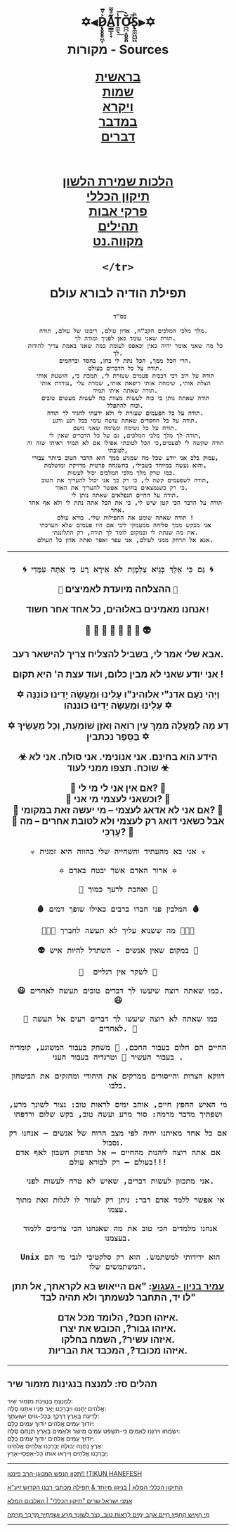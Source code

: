 <h1 align="center">

  ✡︎⫷D̷̨̥̥̥͖̞͐ͮ̄A̳̳̹̟̋ͣ͌ͅT̼̼̖̾͟͞Ơ̷̴̪̪̝͈̥͈̆̀̚S̢̼̼͖̺͖ͪ⫸✡︎
 
  
  מקורות - Sources
  
  <tbody>
    <tr>
      <td>
	      
<a id="link1" href="https://kodesh.snunit.k12.il/i/tr/t0101.htm">בראשית</a>       
<a id="link2" href="https://kodesh.snunit.k12.il/i/tr/t0201.htm">שמות</a> <br>
<a id="link3" href="https://kodesh.snunit.k12.il/i/tr/t0301.htm">ויקרא</a> <br>
<a id="link4" href="https://kodesh.snunit.k12.il/i/tr/t0401.htm">במדבר</a> <br>
<a id="link5" href="https://kodesh.snunit.k12.il/i/tr/t0501.htm">דברים</a> <br>
<br>
<br>
<a id="link6" href="https://netsor.org/halachot/">הלכות שמירת הלשון</a> <br>
<a id="link6" href="https://oraita.net/tikun-haclali/">תיקון הכללי</a> <br>
<a id="link6" href="https://oraita.net/avot/">פרקי אבות</a> <br>
<a id="link6" href="https://tehilim.co/">תהילים</a> <br>
<a id="link6" href="https://mikve.net/">מקווה.נט</a> <br>
	      
	      
    </tr>
  </tbody>
</table>
  
תפילת הודיה לבורא עולם
  
<h3 align="center">
  
```  
  בס"ד 

	מלך מלכי המלכים הקב"ה, אדון עולם, ריבונו של עולם, תודה. 
	תודה שאני עומד כאן לפניך ומודה לך.
	כל מה שאני אומר יהיה כאין וכאפס לעומת כמה שאני באמת צריך להודות לך.
	הרי הכל ממך, הכל נתת לי בחן, בחסד וברחמים.
	תודה על כל הדברים בעולם.
	תודה על רוב רבי רבבות פעמים שעזרת לי, תמכת בי, הושעת אותי
	הצלת אותי, שימחת אותי ריפאת אותי, שמרת עלי ,עודדת אותי
	תודה שאתה איתי תמיד.
	תודה שאתה נותן בי כוח לעשות מצוות כח לעשות מעשים טובים
	וכוח להתפלל.
	תודה על כל הפעמים שעזרת לי ולא ידעתי להגיד לך תודה.
	תודה על כל החסדים שאתה עושה עימי בכל רגע ורגע.
	תודה על כל נשימה ונשימה שאני נושם.
	תודה לך מלך מלכי המלכים, גם על כל הדברים שאין לי,
	תודה שקשה לי לפעמים,כי הכל לטובתי אפילו אם לא תמיד ראיתי שזה זה לטובתי,
	עמוק בלב אני יודע שכל מה שמגיע ממך הוא הדבר הטוב ביותר עבורי,
	והוא נעשה במיוחד בשבילי, בהשגחה פרטית מדויקת ומושלמת,
  כמו שרק מלך מלכי המלכים יכול לעשות.
	תודה לשפעמים קשה לי, כי רק כך אני יכול להעריך את הטוב,
  כי רק כשנמצאים בחושך אפשר להעריך את האור.
	תודה על החיים הנפלאים שאתה נותן לי.
	תודה על הדבר הכי קטן שיש לי, כי את הכל אתה נתת לי ולא אף אחד אחר.
	תודה שאתה שומע את התפילות שלי. בורא עולם !
	אני מבקש ממך סליחה ממעמקי ליבי אם היו פעמים שלא הערכתי
	את מה שנתת לי ובמקום לומר לך תודה, רק התלוננתי.
	אנא אל תרחק ממני לעולם, אני עפר ואפר ואתה אדון כל העולם.
```

---
 
<h2 align="center">

`🌀 גַּם כִּי אֵלֵךְ בְּגֵיא צַלְמָוֶת לֹא אִירָא רָע כִּי אַתָּה עִמָּדִי 🌀`

`🥇` ההצלחה מיועדת לאמיצים `🥇`

אנחנו מאמינים באלוהים, כל אחד אחר חשוד`!`

  🐽 👦 👧 👨 👩 👻 👀 👽

אבא שלי אמר לי, בשביל להצליח צריך להישאר רעב.

אני יודע שאני לא מבין כלום, ועוד עצת ה' היא תקום !

✡ וַיְהִי נֹעַם אדנ"י אלוהינ"ו עָלִינוּ וּמַעֲשֶׂה יָדֵינוּ כּוֹנֵנָּה עָלִינוּ וּמַעֲשֶׂה יָדִינוּ כוננהו ✡

✡ דַּע מָה לַמַּעֲלָה מִמֵּךְ עַיִן רוֹאָה וְאֹזֶן שׁוֹמַעַת, וְכָל מַעֲשֶׂיךָ בַּסֵּפֶר נכתבין ✡

☣ הידע הוא בחינם. אני אנונימי. אני סולח. אני לא שוכח. תצפו ממני לעוד ☣

🤔 אם אין אני לי מי לי? 🤔  
🤔 וכשאני לעצמי מי אני? 🤔  
🤔 אם אני לא אדאג לעצמי – מי יעשה זאת במקומי? 🤔  
🤔 אבל כשאני דואג רק לעצמי ולא לטובת אחרים – מה עֶרְכִּי? 🤔  


`☣ אני בא מהעתיד והשהייה שלי בהווה היא זמנית ☣`

`✡ ארור האדם אשר יבטח באדם ✡`

`💙 ואהבת לרעך כמוך 💙`

`🩸 המלבין פני חברו ברבים כאילו שופך דמים 🩸`

`🧑‍🤝‍🧑 מה ששנוא עליך לא תעשה לחברך 🧑‍🤝‍🧑`

`👽 במקום שאין אנשים - השתדל להיות איש 👀`

`🦵  לשקר אין רגליים 🦵`
	
` 😃 כמו שאתה רוצה שיעשו לך דברים טובים תעשה לאחרים. 😃` 

` 🤔 כמו שאתה לא רוצה שיעשו לך דברים רעים אל תעשה לאחרים. 🤔`

` החיים הם חלום בעבור החכם, 🎲 משחק בעבור המשוגע, קומדיה בעבור העשיר 🤑 וטרגדיה בעבור העני . `

` דווקא הצרות והייסורים ממרקים את היהודי ומחזקים את הביטחון בלבו. `

` מי האיש החפץ חיים, אוהב ימים לראות טוב: נצור לשונך מרע, ושפתיך מדבר מרמה: סור מרע ועשה טוב, בקש שלום ורדפהו `
  
```
אם כל אחד מאיתנו יחיה לפי מצב הרוח של אנשים – אנחנו רק נסבול.  
אם אתה רוצה ליהנות מהחיים – אל תדפוק חשבון לאף אדם בעולם – רק לבורא עולם!!!
```
  

` אני מתכוון לעשות דברים, שאיש לא טרח לעשות לפני.`

` אי אפשר ללמד אדם דבר: ניתן רק לעזור לו לגלות זאת מתוך עצמו.`

` אנחנו מלמדים הכי טוב את מה שאנחנו הכי צריכים ללמוד בעצמנו.`

` Unix הוא ידידותי למשתמש. הוא רק סלקטיבי לגבי מי הם המשתמשים שלו.`

[עמיר בניון - געגוע](https://www.youtube.com/watch?v=JtphZLX8cxs): "אם הייאוש בא לקראתך, אל תתן לו יד, התחבר לנשמתך ולא תהיה לבד"

איזהו חכם?, הלומד מכל אדם.  
איזהו גבור?, הכובש את יצרו.  
איזהו עשיר?, השמח בחלקו.  
איזהו מכובד?, המכבד את הבריות.  
  

---

## תהלים סז: למנצח בנגינות מזמור שיר	
לַמְנַצֵּחַ בִּנְגִינֹת מִזְמוֹר שִׁיר:  
אֱלֹהִים יְחָנֵּנוּ וִיבָרְכֵנוּ יָאֵר פָּנָיו אִתָּנוּ סֶלָה:  
לָדַעַת בָּאָרֶץ דַּרְכֶּךָ בְּכָל-גּוֹיִם יְשׁוּעָתֶךָ:    
יוֹדוּךָ עַמִּים אֱלֹהִים יוֹדוּךָ עַמִּים כֻּלָּם:    
יִשְׂמְחוּ וִירַנְּנוּ לְאֻמִּים כִּי-תִשְׁפֹּט עַמִּים מִישֹׁר וּלְאֻמִּים בָּאָרֶץ תַּנְחֵם סֶלָה:  
יוֹדוּךָ עַמִּים אֱלֹהִים יוֹדוּךָ עַמִּים כֻּלָּם:  
אֶרֶץ נָתְנָה יְבוּלָהּ יְבָרְכֵנוּ אֱלֹהִים אֱלֹהֵינוּ:  
יְבָרְכֵנוּ אֱלֹהִים וְיִירְאוּ אוֹתוֹ כָּל-אַפְסֵי-אָרֶץ:  

	
---
	
  
  [תקון הנפש המנוגן-הרב פינטו!! !TIKUN HANEFESH](https://www.youtube.com/watch?v=-arhdtzQX0Y)
  
  [התיקון הכללי המלא | בניגון מיוחד & תפילה מכתבי רבנו הקדוש זיע"א](https://www.youtube.com/watch?v=c9vGfZrSk_0)
  
  [אמני ישראל שרים "תיקון הכללי" | האלבום המלא](https://www.youtube.com/watch?v=AL87MPoKwPM)

[מִי הָאִישׁ הֶחָפֵץ חַיִּים אֹהֵב יָמִים לִרְאוֹת טוֹב. נְצֹר לְשׁוֹנְךָ מֵרָע וּשְׂפָתֶיךָ מִדַּבֵּר מִרְמָה
](https://he.wikisource.org/wiki/%D7%97%D7%A4%D7%A5_%D7%97%D7%99%D7%99%D7%9D)

  
---
	
